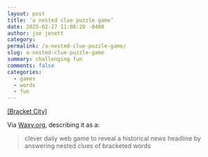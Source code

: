 ```yaml
---
layout: post
title: ‘a nested clue puzzle game’
date: 2025-02-27 11:08:28 -0400
author: joe jenett
category: 
permalink: /a-nested-clue-puzzle-game/
slug: a-nested-clue-puzzle-game
summary: challenging fun
comments: false
categories:
  - games
  - words
  - fun
---
```

<a title="[Bracket City]" href="https://bracket.city/">[Bracket City]</a>

Via <a href="https://waxy.org/2025/02/bracket-city/">Waxy.org</a>, describing it as a:
<blockquote><p>clever daily web game to reveal a historical news headline by answering nested clues of bracketed words</p></blockquote>
<a style="display:none;" href="https://brid.gy/publish/mastodon"><small>(cross-posted to mastodon)</small></a>